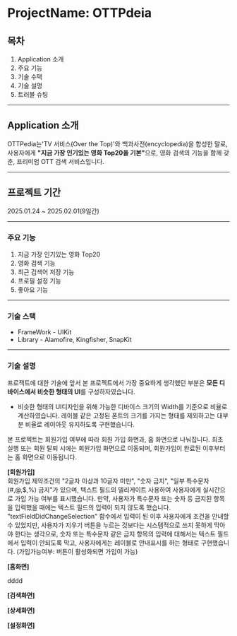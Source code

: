 # ProjectName: OTTPdeia

## 목차
1. Application 소개
2. 주요 기능
3. 기술 수택
4. 기술 설명
5. 트러블 슈팅

***

## Application 소개
OTTPedia는'TV 서비스(Over the Top)'와 백과사전(encyclopedia)을 합성한 말로, 사용자에게 <b>"지금 가장 인기있는 영화 Top20을 기본"</b>으로, 영화 검색의 기능을 함께 갖춘, 프리미엄 OTT 검색 서비스입니다.

***

## 프로젝트 기간
2025.01.24 ~ 2025.02.01(9일간)

***

### 주요 기능
1. 지금 가장 인기있는 영화 Top20
2. 영화 검색 기능
3. 최근 검색어 저장 기능
4. 프로필 설정 기능
5. 좋아요 기능

***
### 기술 스택
- FrameWork - UIKit  
- Library - Alamofire, Kingfisher, SnapKit

***
### 기술 설명
프로젝트에 대한 기술에 앞서 본 프로젝트에서 가장 중요하게 생각했던 부분은 <b>모든 디바이스에서 비슷한 형태의 UI</b>를 구성하자였습니다.
* 비슷한 형태의 UI디자인을 위해 가능한 디바이스 크기의 Width를 기준으로 비율로 계산하였습니다. 레이블 같은 고정된 폰트의 크기를 가지는 형태를 제외하고는 대부분 비율로 레이아웃 유지하도록 구현했습니다.

본 프로젝트는 회원가입 여부에 따라 회원 가입 화면과, 홈 화면으로 나눠집니다. 최초 실행 또는 회원 탈퇴 시에는 회원가입 화면으로 이동되며, 회원가입이 완료된 이후부터는 홈 화면으로 이동됩니다.

<b>[회원가입]</b>  
회원가입 제약조건의 "2글자 이상과 10글자 미만", "숫자 금지", "일부 특수문자 (#,@,$,%) 금지"가 있으며, 텍스트 필드의 델리게이트 사용하여 사용자에게 실시간으로 가입 가능 여부를 표시했습니다.
만약, 사용자가 특수문자 또는 숫자 등 금지된 항목을 입력했을 때에는 텍스트 필드의 입력이 되지 않도록 했습니다. "textFieldDidChangeSelection" 함수에서 입력이 된 이후 사용자에게 조건을 안내할 수 있었지만, 사용자가 지우기 버튼을 누르는 것보다는 시스템적으로 쓰지 못하게 막아야 한다는 생각으로, 숫자 또는 특수문자 같은 금지 항목의 입력에 대해서는 텍스트 필드에서 입력이 안되도록 막고, 사용자에게는 레이블로 안내표시를 하는 형태로 구현했습니다. (가입가능여부: 버튼이 활성화되면 가입이 가능)

<b>[홈화면]</b>  

dddd

<b>[검색화면]</b>  

<b>[상세화면]</b>  

<b>[설정화면]</b>  









